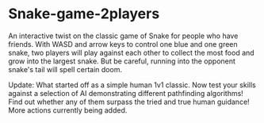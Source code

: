 # Snake-game-2players
An interactive twist on the classic game of Snake for people who have friends. With WASD and arrow keys to control one blue and one green snake, two players will play against each other to collect the most food and grow into the largest snake. But be careful, running into the opponent snake's tail will spell certain doom.

Update: What started off as a simple human 1v1 classic. Now test your skills against a selection of AI demonstrating different pathfinding algorithms! Find out whether any of them surpass the tried and true human guidance! More actions currently being added.
